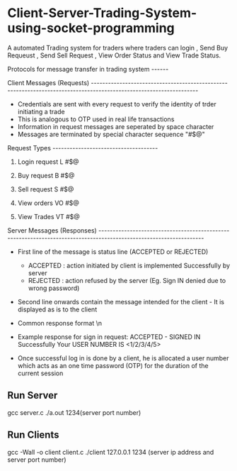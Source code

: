 # Client-Server-Trading-System-using-socket-programming
A automated Trading system for traders where traders can login , Send Buy Requeust , Send Sell
Request , View Order Status and View Trade Status.

Protocols for message transfer in trading system  ------

Client Messages (Requests) -------------------------------------------------------------------------------------------------------------------

  - Credentials are sent with every request to verify the identity of trder initiating a trade
  - This is analogous to OTP used in real life transactions
  - Information in request messages are seperated by space character
  - Messages are terminated by special character sequence "#$@"

Request Types -------------------------------------

 1. Login request
      <Log-IN ID> <PASSWORD> L #$@

 2. Buy request
      <Log-IN Number> <PASSWORD> B <item-code> <qty> <unit-price> #$@

 3. Sell request
      <Log-IN Number> <PASSWORD> S <item-code> <qty> <unit-price> #$@

 4. View orders
      <Log-IN Number> <PASSWORD> VO #$@

 5. View Trades
      <Log-IN Number> <PASSWORD> VT #$@


Server Messages (Responses) -------------------------------------------------------------------------------------------------------------------

- First line of the message is status line (ACCEPTED or REJECTED)
    - ACCEPTED : action initiated by client is implemented Successfully by server
    - REJECTED : action refused by the server (Eg. Sign IN denied due to wrong password)

- Second line onwards contain the message intended for the client - It is displayed as is to the client

- Common response format
    <status line>\n
    <content>

- Example response for sign in request:
    ACCEPTED -
    SIGNED IN Successfully
    Your USER NUMBER IS <1/2/3/4/5>

- Once successful log in is done by a client, he is allocated a user number which acts as an one time password (OTP) for the duration of the current session


Run Server 
-------------------------------------------------------------------------------------------------------------------

gcc server.c
./a.out 1234(server port number)

Run Clients
-------------------------------------------------------------------------------------------------------------------

gcc -Wall -o client client.c
./client 127.0.0.1 1234 (server ip address and server port number)


